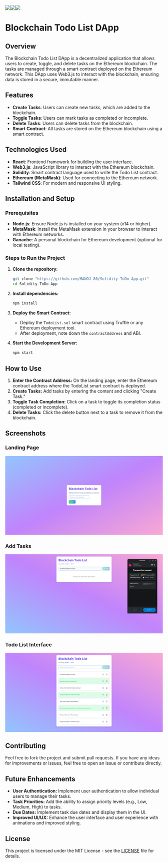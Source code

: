 <div style = "display: flex">
  <img src = "https://img.shields.io/badge/Ethereum-3C3C3D?style=for-the-badge&logo=Ethereum&logoColor=white">
  <img src = "https://img.shields.io/badge/Solidity-e6e6e6?style=for-the-badge&logo=solidity&logoColor=black">
  <img src = "https://img.shields.io/badge/React-20232A?style=for-the-badge&logo=react&logoColor=61DAFB">
</div>


# Blockchain Todo List DApp

## Overview
The Blockchain Todo List DApp is a decentralized application that allows users to create, toggle, and delete tasks on the Ethereum blockchain. The tasks are managed through a smart contract deployed on the Ethereum network. This DApp uses Web3.js to interact with the blockchain, ensuring data is stored in a secure, immutable manner.

## Features
- **Create Tasks**: Users can create new tasks, which are added to the blockchain.
- **Toggle Tasks**: Users can mark tasks as completed or incomplete.
- **Delete Tasks**: Users can delete tasks from the blockchain.
- **Smart Contract**: All tasks are stored on the Ethereum blockchain using a smart contract.

## Technologies Used
- **React**: Frontend framework for building the user interface.
- **Web3.js**: JavaScript library to interact with the Ethereum blockchain.
- **Solidity**: Smart contract language used to write the Todo List contract.
- **Ethereum (MetaMask)**: Used for connecting to the Ethereum network.
- **Tailwind CSS**: For modern and responsive UI styling.

## Installation and Setup

### Prerequisites
- **Node.js**: Ensure Node.js is installed on your system (v14 or higher).
- **MetaMask**: Install the MetaMask extension in your browser to interact with Ethereum networks.
- **Ganache**: A personal blockchain for Ethereum development (optional for local testing).

### Steps to Run the Project

1. **Clone the repository:**
   ```bash
   git clone "https://github.com/MANOJ-80/Solidity-ToDo-App.git"
   cd Solidity-ToDo-App
   ```

2. **Install dependencies:**
   ```bash
   npm install
   ```
   
3. **Deploy the Smart Contract:**
   - Deploy the `TodoList.sol` smart contract using Truffle or any Ethereum deployment tool.
   - After deployment, note down the `contractAddress` and ABI.
     
4. **Start the Development Server:**
   ```bash
   npm start
   ```

## How to Use
1. **Enter the Contract Address:** On the landing page, enter the Ethereum contract address where the TodoList smart contract is deployed.
2. **Create Tasks:** Add tasks by entering the content and clicking "Create Task."
3. **Toggle Task Completion:** Click on a task to toggle its completion status (completed or incomplete).
4. **Delete Tasks:** Click the delete button next to a task to remove it from the blockchain.

## Screenshots
### Landing Page
![Landing Page](./assets/LandingPage.png)

### Add Tasks
![Add Tasks](./assets/AddTasks.png)

### Todo List Interface
![Todo List - With Connected Wallet](./assets/ToDo.png)

## Contributing
  Feel free to fork the project and submit pull requests. If you have any ideas for improvements or issues, feel free to open an issue or contribute directly.

## Future Enhancements

- **User Authentication:** Implement user authentication to allow individual users to manage their tasks.
- **Task Priorities:** Add the ability to assign priority levels (e.g., Low, Medium, High) to tasks.
- **Due Dates:** Implement task due dates and display them in the UI.
- **Improved UI/UX:** Enhance the user interface and user experience with animations and improved styling.

## License
This project is licensed under the MIT License - see the [LICENSE](LICENSE) file for details.
